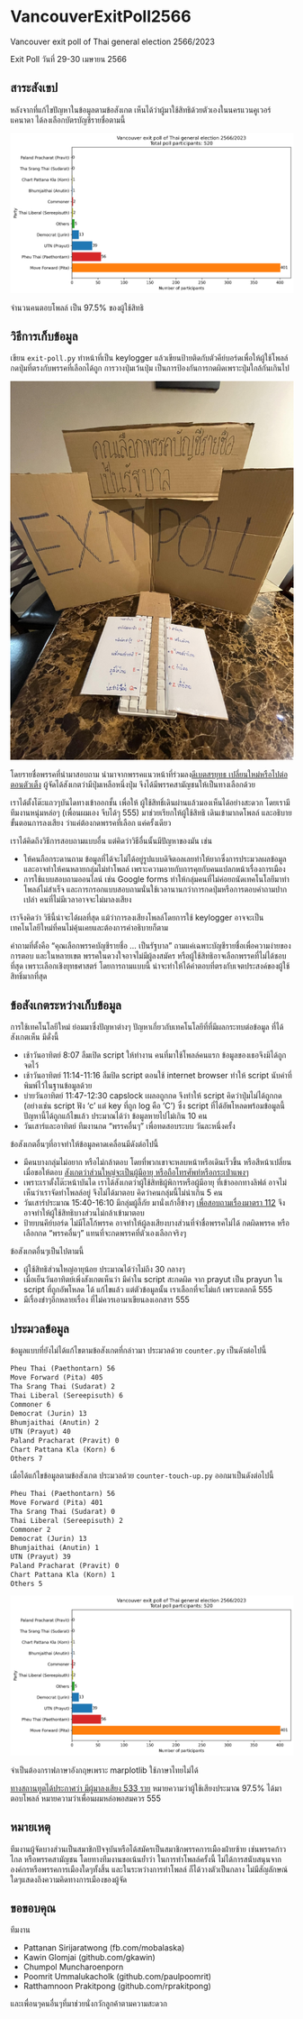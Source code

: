# VancouverExitPoll2566

Vancouver exit poll of Thai general election 2566/2023

Exit Poll วันที่ 29-30 เมษายน 2566 

## สาระสังเขป

หลังจากที่แก้ไขปัญหาในข้อมูลตามข้อสังเกต เห็นได้ว่าผู้มาใช้สิทธิด้วยตัวเองในนครแวนคูเวอร์ แคนาดา ได้ลงเลือกบัตรบัญชีรายชื่อตามนี้

![Participant count](images/counts.png)

จำนวนคนตอบโพลล์ เป็น 97.5% ของผู้ใช้สิทธิ

## วิธีการเก็บข้อมูล

เขียน `exit-poll.py` ทำหน้าที่เป็น keylogger แล้วเขียนป้ายติดกับตัวคีย์บอร์ดเพื่อให้ผู้ใช้โพลล์กดปุ่มที่ตรงกับพรรคที่เลือกได้ถูก การวางปุ่มเว้นปุ่ม เป็นการป้องกันการกดผิดเพราะปุ่มใกล้กันเกินไป

![Setup](images/setup.jpg)

โดยรายชื่อพรรคที่นำมาสอบถาม นำมาจากพรรคแนวหน้าที่ร่วมลง[ดีเบตสรยุทธ เปลี่ยนใหม่หรือไปต่อ ตอนตัวเต็ง](https://www.youtube.com/watch?v=0TDHSlGd6BE) ผู้จัดได้สังเกตว่ามีปุ่มเหลือหนึ่งปุ่ม จึงได้มีพรรคสามัญชนให้เป็นทางเลือกด้วย

เราได้ตั้งโต๊ะแถวๆบันไดทางเข้าออกชั้น เพื่อให้ ผู้ใช้สิทธิ์เดินผ่านแล้วมองเห็นได้อย่างสะดวก โดยเรามีทีมงานหนุ่มหล่อๆ (เพื่อนผมเอง จีบได้ๆ 555) มาช่วยเรียกให้ผู้ใช้สิทธิ เดินเข้ามากดโพลล์ และอธิบายขั้นตอนการลงเสียง ว่าแค่ต้องกดพรรคที่เลือก แค่ครั้งเดียว

เราได้คิดถึงวิธีการสอบถามแบบอื่น แต่คิดว่าวิธีอื่นนั้นมีปัญหาของมัน เช่น

- ให้คนถือกระดานถาม ข้อมูลที่ได้จะไม่ได้อยู่รูปแบบดิจิตอลเลยทำให้ยากซึ่งการประมวลผลข้อมูล และอาจทำให้คนหลายกลุ่มไม่ทำโพลล์ เพราะความอายกับการคุยกับคนแปลกหน้าเรื่องการเมือง
- การใช้แบบสอบถามออนไลน์ เช่น Google forms ทำให้กลุ่มคนที่ไม่ค่อยถนัดเทคโนโลยีมาทำโพลล์ไม่สำเร็จ และการกรอกแบบสอบถามนั่นใช้เวลานานกว่าการกดปุ่มหรือการตอบคำถามปากเปล่า คนที่ไม่มีเวลาอาจจะไม่มาลงเสียง

เราจึงคิดว่า วิธีนี้น่าจะได้ผลที่สุด แม้ว่าการลงเสียงโพลล์โดยการใช้ keylogger อาจจะเป็นเทคโนโลยีใหม่ที่คนไม่คุ้นเคยและต้องการคำอธิบายก็ตาม

คำถามที่ตั้งคือ “คุณเลือกพรรคบัญชีรายชื่อ … เป็นรัฐบาล” ถามแค่เฉพาะบัญชีรายชื่อเพื่อความง่ายของการตอบ และในหลายเขต พรรคในดวงใจอาจไม่มีผู้ลงสมัคร หรือผู้ใช้สิทธิอาจเลือกพรรคที่ไม่ได้ชอบที่สุด เพราะเลือกเชิงยุทธศาสตร์ โดยการถามแบบนี้ น่าจะทำให้ได้คำตอบที่ตรงกับเจตประสงค์ของผู้ใช้สิทธิ์มากที่สุด

## ข้อสังเกตระหว่างเก็บข้อมูล

การใช้เทคโนโลยีใหม่ ย่อมมาซึ่งปัญหาต่างๆ ปัญหาเกี่ยวกับเทคโนโลยีที่ที่มีผลกระทบต่อข้อมูล ที่ได้สังเกตเห็น มีดั่งนี้

- เช้าวันอาทิตย์ 8:07 ลืมเปิด script ให้ทำงาน คนที่มาใช้โพลล์คนแรก ข้อมูลของเธอจึงมิได้ถูกจดไว้
- เช้าวันอาทิตย์ 11:14-11:16 ลืมปิด script ตอนใช้ internet browser ทำให้ script นับคำที่พิมพ์ไว้ในฐานข้อมูลด้วย 
- บ่ายวันอาทิตย์ 11:47-12:30 capslock เผลอถูกกด จึงทำให้ script คิดว่าปุ่มไม่ได้ถูกกด (อย่างเช่น script ฟัง ‘c’ แต่ key ที่ถูก log คือ ‘C’) ซึ่ง script ที่ได้อัพโหลดพร้อมข้อมูลนี้ ปัญหานี้ได้ถูกแก้ไขแล้ว ประมาณได้ว่า ข้อมูลหายไปไม่เกิน 10 คน 
- วันเสาร์และอาทิตย์ ทีมงานกด “พรรคอื่นๆ” เพื่อทดสอบระบบ วันละหนึ่งครั้ง

ข้อสังเกตอื่นๆที่อาจทำให้ข้อมูลคาดเคลื่อนมีดังต่อไปนี้

- มีคนบางกลุ่มไม่อยาก หรือไม่กล้าตอบ โดยที่พวกเขาจะหลบหน้าหรือเดินเร็วขึ้น หรือสีหน้าเปลี่ยนเมื่อขอให้ตอบ [สังเกตว่าส่วนใหญ่จะเป็นผู้มีอายุ หรือถือโทรศัพท์หรือกระเป๋าแพงๆ](https://en.wikipedia.org/wiki/Shy_Tory_factor)
- เพราะเราตั้งโต๊ะหน้าบันได เราได้สังเกตว่าผู้ใช้สิทธิผู้พิการหรือผู้มีอายุ ที่เข้าออกทางลิฟต์ อาจไม่เห็นว่าเราจัดทำโพลล์อยู่ จึงไม่ได้มาตอบ คิดว่าคนกลุ่มนี้ไม่น่าเกิน 5 คน
- วันเสาร์ประมาณ 15:40-16:10 มีกลุ่มผู้ลี้ภัย มานั่งเก้าอี้ข้างๆ [เพื่อสอบถามเรื่องมาตรา 112](https://prachatai.com/journal/2023/04/103888) จึงอาจทำให้ผู้ใช้สิทธิบางส่วนไม่กล้าเข้ามาตอบ
- ป้ายบนคีย์บอร์ด ไม่มีโลโก้พรรค อาจทำให้ผู้ลงเสียงบางส่วนที่จำชื่อพรรคไม่ได้ กดผิดพรรค หรือเลือกกด “พรรคอื่นๆ” แทนที่จะกดพรรคที่ตัวเองเลือกจริงๆ

ข้อสังเกตอื่นๆเป็นไปตามนี้

- ผู้ใช้สิทธิส่วนใหญ่อายุน้อย ประมาณได้ว่าไม่ถึง 30 กลางๆ
- เมื่อเย็นวันอาทิตย์เพิ่งสังเกตเห็นว่า มีคำใน script สะกดผิด จาก prayut เป็น prayun ใน script ที่ถูกอัพโหลด ได้ แก้ไขแล้ว แต่ตัวข้อมูลนั้น เราเลือกที่จะไม่แก้ เพราะตลกดี 555
- มีเรื่องขำๆอีกหลายเรื่อง ที่ไม่ควรเอามาเขียนลงเอกสาร 555

## ประมวลข้อมูล

ข้อมูลแบบที่ยังไม่ได้แก้ไขตามข้อสังเกตที่กล่าวมา ประมวลด้วย `counter.py` เป็นดังต่อไปนี้ 

```
Pheu Thai (Paethontarn) 56
Move Forward (Pita) 405
Tha Srang Thai (Sudarat) 2
Thai Liberal (Sereepisuth) 6
Commoner 6
Democrat (Jurin) 13
Bhumjaithai (Anutin) 2
UTN (Prayut) 40
Paland Pracharat (Pravit) 0
Chart Pattana Kla (Korn) 6
Others 7
```

เมื่อได้แก้ไขข้อมูลตามข้อสังเกต ประมวลด้วย `counter-touch-up.py` ออกมาเป็นดังต่อไปนี้

```
Pheu Thai (Paethontarn) 56
Move Forward (Pita) 401
Tha Srang Thai (Sudarat) 0
Thai Liberal (Sereepisuth) 2
Commoner 2
Democrat (Jurin) 13
Bhumjaithai (Anutin) 1
UTN (Prayut) 39
Paland Pracharat (Pravit) 0
Chart Pattana Kla (Korn) 1
Others 5
```

![Participant count](images/counts.png)

จำเป็นต้องกราฟภาษาอังกฤษเพราะ marplotlib ใช้ภาษาไทยไม่ได้

[ทางสถานทูตได้ประกาศว่า มีผู้มาลงเสียง 533 ราย](https://www.facebook.com/photo?fbid=623220923184336&set=a.467678648738565)  หมายความว่าผู้ใช้เสียงประมาณ 97.5% ได้มาตอบโพลล์ หมายความว่าเพื่อนผมหล่อพอสมควร 555

## หมายเหตุ

ทีมงานผู้จัดบางส่วนเป็นสมาชิกปัจจุบันหรือได้สมัครเป็นสมาชิกพรรคการเมืองฝ่ายซ้าย เช่นพรรคก้าวไกล หรือพรรคสามัญชน โดยทางทีมงานขอเน้นย้ำว่า ในการทำโพลล์ครั้งนี้ ไม่ได้การสนับสนุนจากองค์กรหรือพรรคการเมืองใดๆทั้งสิ้น และในระหว่างการทำโพลล์ ก็ได้วางตัวเป็นกลาง ไม่มีสัญลักษณ์ใดๆแสดงถึงความคิดทางการเมืองของผู้จัด

## ขอขอบคุณ

ทีมงาน

- Pattanan Sirijaratwong (fb.com/mobalaska)
- Kawin Glomjai (github.com/gkawin)
- Chumpol Muncharoenporn
- Poomrit Ummalukacholk (github.com/paulpoomrit)
- Ratthamnoon Prakitpong (github.com/rprakitpong)

และเพื่อนๆคนอื่นๆที่มาช่วยนั่งกวักลูกค้าตามความสะดวก